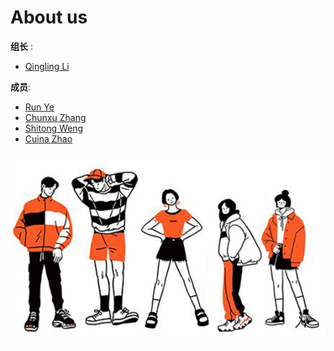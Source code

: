 # About us
**组长** :
- [Qingling Li](https://nexmaker-fab.github.io/2023zjudemini-hi1/#/md/lql)

**成员**:
- [Run Ye](https://nexmaker-fab.github.io/2023zjudemini-hi1/#/md/yr)
- [Chunxu Zhang](https://nexmaker-fab.github.io/2023zjudemini-hi1/#/md/zcx)
- [Shitong Weng](https://nexmaker-fab.github.io/2023zjudemini-hi1/#/md/wst)
- [Cuina Zhao](https://nexmaker-fab.github.io/2023zjudemini-hi1/#/md/zcn)

![Group image](../_media/group.png)
